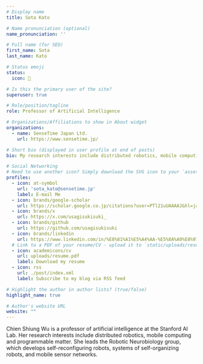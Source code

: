 ```yaml
---
# Display name
title: Sota Kato

# Name pronunciation (optional)
name_pronunciation: ''

# Full name (for SEO)
first_name: Sota
last_name: Kato

# Status emoji
status:
  icon: 🐰

# Is this the primary user of the site?
superuser: true

# Role/position/tagline
role: Professor of Artificial Intelligence

# Organizations/Affiliations to show in About widget
organizations:
  - name: SenseTime Japan Ltd.
    url: https://www.sensetime.jp/

# Short bio (displayed in user profile at end of posts)
bio: My research interests include distributed robotics, mobile computing and programmable matter.

# Social Networking
# Need to use another icon? Simply download the SVG icon to your `assets/media/icons/` folder.
profiles:
  - icon: at-symbol
    url: 'sota_kato@sensetime.jp'
    label: E-mail Me
  - icon: brands/google-scholar
    url: https://scholar.google.co.jp/citations?user=PTl21uUAAAAJ&hl=ja
  - icon: brands/x
    url: https://x.com/usagisukisuki_
  - icon: brands/github
    url: https://github.com/usagisukisuki
  - icon: brands/linkedin
    url: https://www.linkedin.com/in/%E8%81%A1%E5%A4%AA-%E5%8A%A0%E8%97%A4-8a444a313/
  # Link to a PDF of your resume/CV - upload it to `static/uploads/resume.pdf`
  - icon: academicons/cv
    url: uploads/resume.pdf
    label: Download my resume
  - icon: rss
    url: ./post/index.xml
    label: Subscribe to my blog via RSS feed

# Highlight the author in author lists? (true/false)
highlight_name: true

# Author's website URL
website: ""
---
```


Chien Shiung Wu is a professor of artificial intelligence at the Stanford AI Lab. Her research interests include
distributed robotics, mobile computing and programmable matter. She leads the Robotic Neurobiology group, which develops
self-reconfiguring robots, systems of self-organizing robots, and mobile sensor networks.
